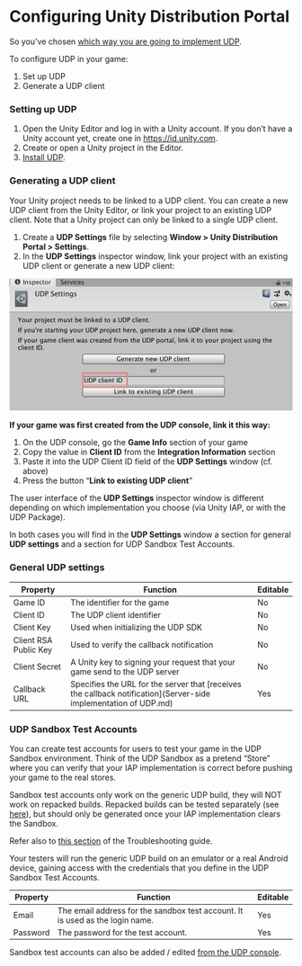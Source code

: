 # Configuring Unity Distribution Portal

So you’ve chosen [which way you are going to implement UDP](Before_you_begin_know_this.md).

To configure UDP in your game:

1. Set up UDP      
2. Generate a UDP client    

### Setting up UDP   

1. Open the Unity Editor and log in with a Unity account. If you don’t have a Unity account yet, create one in <https://id.unity.com>. 
2. Create or open a Unity project in the Editor.
3. [Install UDP](Finding_and_navigating_UDP_in_the_Editor.md). 

### Generating a UDP client

Your Unity project needs to be linked to a UDP client. You can create a new UDP client from the Unity Editor, or link your project to an existing UDP client. Note that a Unity project can only be linked to a single UDP client.

1. Create a **UDP Settings** file by selecting **Window > Unity Distribution Portal > Settings**. 
2. In the **UDP Settings** inspector window, link your project with an existing UDP client or generate a new UDP client:

![img](images/image_2.png)

**If your game was first created from the UDP console, link it this way:**

1. On the UDP console, go the **Game Info** section of your game
2. Copy the value in **Client ID** from the **Integration Information** section
3. Paste it into the UDP Client ID field of the **UDP Settings** window (cf. above)
4. Press the button “**Link to existing UDP client**”

The user interface of the **UDP Settings** inspector window is different depending on which implementation you choose (via Unity IAP, or with the UDP Package). 

In both cases you will find in the **UDP Settings** window a section for general **UDP settings** and a section for UDP Sandbox Test Accounts.

### General UDP settings

| Property              | Function                                                     | Editable |
| --------------------- | ------------------------------------------------------------ | -------- |
| Game ID               | The identifier for the game                                  | No       |
| Client ID             | The UDP client identifier                                    | No       |
| Client Key            | Used when initializing the UDP SDK                           | No       |
| Client RSA Public Key | Used to verify the callback notification                     | No       |
| Client Secret         | A Unity key to signing your request that your game send to the UDP server | No       |
| Callback URL          | Specifies the URL for the server that [receives the callback notification](Server-side implementation of UDP.md) | Yes      |

### UDP Sandbox Test Accounts

You can create test accounts for users to test your game in the UDP Sandbox environment. Think of the UDP Sandbox as a pretend “Store” where you can verify that your IAP implementation is correct before pushing your game to the real stores. 

Sandbox test accounts only work on the generic UDP build, they will NOT work on repacked builds. Repacked builds can be tested separately (see [here](Publishing_your_game_to_stores.md)), but should only be generated once your IAP implementation clears the Sandbox. 

Refer also to [this section](Test_your_IAPs_in_the_Sandbox_environment.md) of the Troubleshooting guide. 

Your testers will run the generic UDP build on an emulator or a real Android device, gaining access with the credentials that you define in the UDP Sandbox Test Accounts. 

| Property | Function                                                     | Editable |
| -------- | ------------------------------------------------------------ | -------- |
| Email    | The email address for the sandbox test account. It is used as the login name. | Yes      |
| Password | The password for the test account.                           | Yes      |

Sandbox test accounts can also be added / edited [from the UDP console](Editing_your_game_information_on_the_UDP_console.md).


